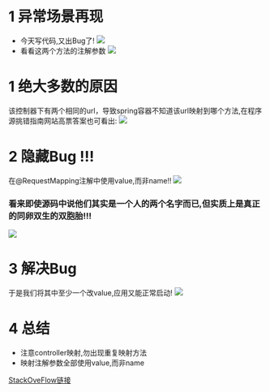 # 1 异常场景再现
- 今天写代码,又出Bug了!
![](https://img-blog.csdnimg.cn/20190913031742978.png?x-oss-process=image/watermark,type_ZmFuZ3poZW5naGVpdGk,shadow_10,text_SmF2YUVkZ2U=,size_1,color_FFFFFF,t_70)
- 看看这两个方法的注解参数
![](https://img-blog.csdnimg.cn/20190913031914108.png?x-oss-process=image/watermark,type_ZmFuZ3poZW5naGVpdGk,shadow_10,text_SmF2YUVkZ2U=,size_16,color_FFFFFF,t_70)
# 1 绝大多数的原因
该控制器下有两个相同的url，导致spring容器不知道该url映射到哪个方法,在程序源挑错指南网站高票答案也可看出:
![](https://img-blog.csdnimg.cn/20190913031207296.png?x-oss-process=image/watermark,type_ZmFuZ3poZW5naGVpdGk,shadow_10,text_SmF2YUVkZ2U=,size_16,color_FFFFFF,t_70)

# 2 隐藏Bug !!!
在@RequestMapping注解中使用value,而非name!!
![](https://img-blog.csdnimg.cn/20190913032325543.png?x-oss-process=image/watermark,type_ZmFuZ3poZW5naGVpdGk,shadow_10,text_SmF2YUVkZ2U=,size_1,color_FFFFFF,t_70)
### 看来即使源码中说他们其实是一个人的两个名字而已,但实质上是真正的同卵双生的双胞胎!!!
![](https://img-blog.csdnimg.cn/20190913031326735.png?x-oss-process=image/watermark,type_ZmFuZ3poZW5naGVpdGk,shadow_10,text_SmF2YUVkZ2U=,size_1,color_FFFFFF,t_70)

# 3 解决Bug
于是我们将其中至少一个改value,应用又能正常启动!
![](https://img-blog.csdnimg.cn/20190913032053702.png?x-oss-process=image/watermark,type_ZmFuZ3poZW5naGVpdGk,shadow_10,text_SmF2YUVkZ2U=,size_16,color_FFFFFF,t_70)

# 4 总结
- 注意controller映射,勿出现重复映射方法
- 映射注解参数全部使用value,而非name


[StackOveFlow链接](
https://stackoverflow.com/questions/29949423/spring-mvc-ambiguous-mapping-found-cannot-map-controller-bean-method/29949758)